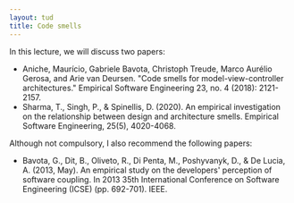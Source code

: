 ```yaml
---
layout: tud
title: Code smells
---
```


In this lecture, we will discuss two papers:

* Aniche, Maurício, Gabriele Bavota, Christoph Treude, Marco Aurélio Gerosa, and Arie van Deursen. "Code smells for model-view-controller architectures." Empirical Software Engineering 23, no. 4 (2018): 2121-2157.
* Sharma, T., Singh, P., & Spinellis, D. (2020). An empirical investigation on the relationship between design and architecture smells. Empirical Software Engineering, 25(5), 4020-4068.

Although not compulsory, I also recommend the following papers:

* Bavota, G., Dit, B., Oliveto, R., Di Penta, M., Poshyvanyk, D., & De Lucia, A. (2013, May). An empirical study on the developers' perception of software coupling. In 2013 35th International Conference on Software Engineering (ICSE) (pp. 692-701). IEEE.
